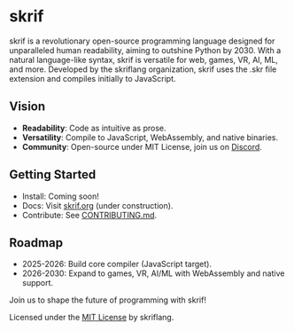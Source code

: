 # skrif

skrif is a revolutionary open-source programming language designed for unparalleled human readability, aiming to outshine Python by 2030. With a natural language-like syntax, skrif is versatile for web, games, VR, AI, ML, and more. Developed by the skriflang organization, skrif uses the .skr file extension and compiles initially to JavaScript.

## Vision
- **Readability**: Code as intuitive as prose.
- **Versatility**: Compile to JavaScript, WebAssembly, and native binaries.
- **Community**: Open-source under MIT License, join us on [Discord](https://discord.gg/ctPxDGeB).

## Getting Started
- Install: Coming soon!
- Docs: Visit [skrif.org](https://skrif.org) (under construction).
- Contribute: See [CONTRIBUTING.md](CONTRIBUTING.md).

## Roadmap
- 2025-2026: Build core compiler (JavaScript target).
- 2026-2030: Expand to games, VR, AI/ML with WebAssembly and native support.

Join us to shape the future of programming with skrif!

Licensed under the [MIT License](LICENSE) by skriflang.